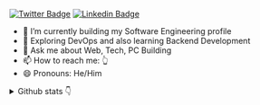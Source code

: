 [![Twitter Badge](https://img.shields.io/badge/-Twitter-1ca0f1?style=flat-square&labelColor=1ca0f1&logo=twitter&logoColor=white&link=https://twitter.com/ayushisreal)](https://twitter.com/ayushisreal) [![Linkedin Badge](https://img.shields.io/badge/-LinkedIn-blue?style=flat-square&logo=Linkedin&logoColor=white&link=https://www.linkedin.com/in/ayushslink/)](https://www.linkedin.com/in/ayushslink/) 

- 🔭 I’m currently building my Software Engineering profile
- 🌱 Exploring DevOps and also learning Backend Development
- 💬 Ask me about Web, Tech, PC Building
- 📫 How to reach me: 👆
- 😄 Pronouns: He/Him


<details>
  <summary>
    Github stats
    <span class="icon">👇</span>
  </summary>


![](https://github-readme-stats.vercel.app/api?username=ayushsgithub&theme=react&hide_border=false&include_all_commits=true&count_private=true)<br/>
![](https://github-readme-streak-stats.herokuapp.com/?user=ayushsgithub&theme=react&hide_border=false)<br/>

</details>
